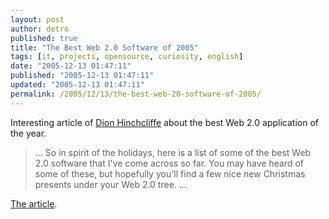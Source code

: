```yaml
---
layout: post
author: detro
published: true
title: "The Best Web 2.0 Software of 2005"
tags: [it, projects, opensource, curiosity, english]
date: "2005-12-13 01:47:11"
published: "2005-12-13 01:47:11"
updated: "2005-12-13 01:47:11"
permalink: /2005/12/13/the-best-web-20-software-of-2005/
---
```


Interesting article of <a href="http://www1.blog-city.com/community/profiles/285855.htm">Dion Hinchcliffe</a> about the best Web 2.0 application of the year.
<blockquote>... So in spirit of the holidays, here is a list of some of the best Web 2.0 software that I've come across so far.  You may have heard of some of these, but hopefully you'll find a few nice new Christmas presents under your Web 2.0 tree. ...</blockquote>

<a href="http://web2.wsj2.com/the_best_web_20_software_of_2005.htm">The article</a>.
